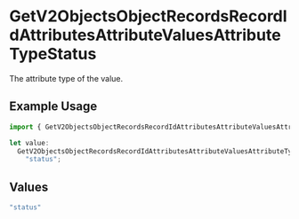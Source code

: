 # GetV2ObjectsObjectRecordsRecordIdAttributesAttributeValuesAttributeTypeStatus

The attribute type of the value.

## Example Usage

```typescript
import { GetV2ObjectsObjectRecordsRecordIdAttributesAttributeValuesAttributeTypeStatus } from "attio-js/models/operations/getv2objectsobjectrecordsrecordidattributesattributevalues.js";

let value:
  GetV2ObjectsObjectRecordsRecordIdAttributesAttributeValuesAttributeTypeStatus =
    "status";
```

## Values

```typescript
"status"
```